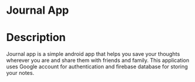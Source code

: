 # Journal App

# Description

Journal app is a simple android app that helps you save your thoughts wherever you are and share them with friends and family.
This application uses Google account for authentication and firebase database for storing your notes.

